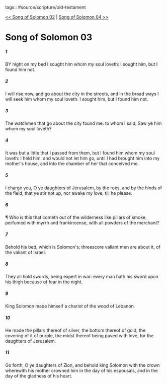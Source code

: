 tags:: #source/scripture/old-testament

[<< Song of Solomon 02](old-testament/22_Song_of_Solomon/Song_of_Solomon_02.md) | [Song of Solomon 04 >>](old-testament/22_Song_of_Solomon/Song_of_Solomon_04.md)

# Song of Solomon 03

##### 1

BY night on my bed I sought him whom my soul loveth: I sought him, but I found him not.

##### 2

I will rise now, and go about the city in the streets, and in the broad ways I will seek him whom my soul loveth: I sought him, but I found him not.

##### 3

The watchmen that go about the city found me: to whom I said, Saw ye him whom my soul loveth?

##### 4

It was but a little that I passed from them, but I found him whom my soul loveth: I held him, and would not let him go, until I had brought him into my mother's house, and into the chamber of her that conceived me.

##### 5

I charge you, O ye daughters of Jerusalem, by the roes, and by the hinds of the field, that ye stir not up, nor awake my love, till he please.

##### 6

¶ Who is this that cometh out of the wilderness like pillars of smoke, perfumed with myrrh and frankincense, with all powders of the merchant?

##### 7

Behold his bed, which is Solomon's; threescore valiant men are about it, of the valiant of Israel.

##### 8

They all hold swords, being expert in war: every man hath his sword upon his thigh because of fear in the night.

##### 9

King Solomon made himself a chariot of the wood of Lebanon.

##### 10

He made the pillars thereof of silver, the bottom thereof of gold, the covering of it of purple, the midst thereof being paved with love, for the daughters of Jerusalem.

##### 11

Go forth, O ye daughters of Zion, and behold king Solomon with the crown wherewith his mother crowned him in the day of his espousals, and in the day of the gladness of his heart.

